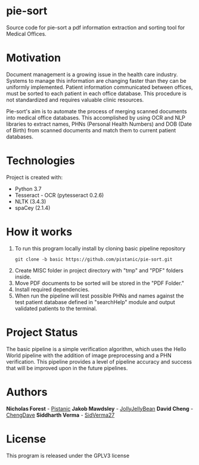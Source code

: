 # pie-sort
Source code for pie-sort a pdf information extraction and sorting tool for Medical Offices.

# Motivation
Document management is a growing issue in the health care industry.
Systems to manage this information are changing faster than they can be uniformly implemented.
Patient information communicated between offices, must be sorted to each patient in each office database.
This procedure is not standardized and requires valuable clinic resources.

Pie-sort's aim is to automate the process of merging scanned documents into medical office databases.
This accomplished by using OCR and NLP libraries to extract names, PHNs (Personal Health Numbers) and
DOB (Date of Birth) from scanned documents and match them to current patient databases.

# Technologies
Project is created with:
* Python 3.7
* Tesseract - OCR (pytesseract 0.2.6)
* NLTK (3.4.3)
* spaCey (2.1.4)

# How it works
1. To run this program locally install by cloning basic pipeline repository
    ```shell
    git clone -b basic https://github.com/pistanic/pie-sort.git
    ```
1. Create MISC folder in project directory with "tmp" and "PDF" folders inside.
1. Move PDF documents to be sorted will be stored in the "PDF Folder."
1. Install required dependencies.
1. When run the pipeline will test possible PHNs and names against the test
patient database defined in "searchHelp" module and output validated patients to the terminal.

# Project Status
 The basic pipeline is a simple verification algorithm, which uses the
 Hello World pipeline with the addition of image preprocessing and a
 PHN verification. This pipeline provides a level of
 pipeline accuracy and success that will be improved upon in the future pipelines.

# Authors
**Nicholas Forest** - [Pistanic](https://github.com/pistanic)
**Jakob Mawdsley** - [JollyJellyBean](https://github.com/JollyJellyBean)
**David Cheng** - [ChengDave](https://github.com/ChengDave)
**Siddharth Verma** - [SidVerma27](https://github.com/sidverma27)

# License
This program is released under the GPLV3 license
